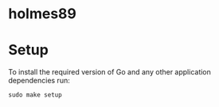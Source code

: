 # holmes89
# Setup

To install the required version of Go and any other application
dependencies run:

`sudo make setup`
